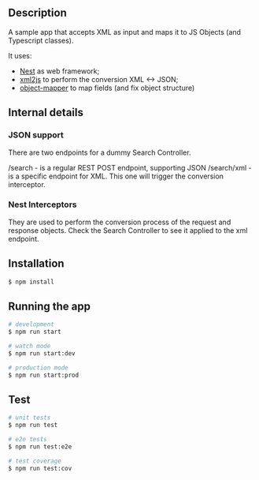 ## Description

A sample app that accepts XML as input and maps it to JS Objects (and Typescript classes).

It uses:
- [Nest](https://github.com/nestjs/nest) as web framework;
- [xml2js](https://www.npmjs.com/package/xml2js) to perform the conversion XML <-> JSON;
- [object-mapper](https://www.npmjs.com/package/object-mapper) to map fields (and fix object structure)

## Internal details
### JSON support
There are two endpoints for a dummy Search Controller. 

/search - is a regular REST POST endpoint, supporting JSON
/search/xml - is a specific endpoint for XML. This one will trigger the conversion interceptor.

### Nest Interceptors
They are used to perform the conversion process of the request and response objects. Check the Search Controller to see it applied to the xml endpoint.


## Installation

```bash
$ npm install
```

## Running the app

```bash
# development
$ npm run start

# watch mode
$ npm run start:dev

# production mode
$ npm run start:prod
```

## Test

```bash
# unit tests
$ npm run test

# e2e tests
$ npm run test:e2e

# test coverage
$ npm run test:cov
```
